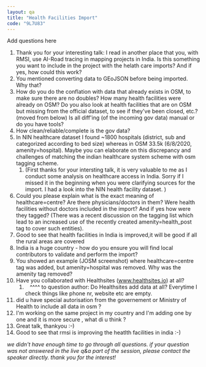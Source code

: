 ```yaml
---
layout: qa
title: "Health Facilities Import"
code: "9L7U83"
---
```


Add questions here

1.  Thank you for your interesting talk: I read in another place that
    you, with RMSI, use AI-Road tracing in mapping projects in India. Is
    this something you want to include in the project with the helath
    care imports? And if yes, how could this work?
2.  You mentioned converting data to GEoJSON before being imported. Why
    that?
3.  How do you do the conflation with data that already exists in OSM,
    to make sure there are no doubles? How many health facilities were
    already on OSM? Do you also look at health facilities that are on
    OSM but missing from the official dataset, to see if they've been
    closed, etc.? (moved from below) Is all diff'ing (of the incoming
    gov data) manual or do you have tools?
4.  How clean/reliable/complete is the gov data?
5.  In NIN healthcare dataset I found ~1800 hospitals (district, sub and
    categorized according to bed size) whereas in OSM 33.5k (6/8/2020,
    amenity=hospital). Maybe you can elaborate on this discrepancy and
    challenges of matching the indian healthcare system scheme with osm
    tagging scheme.
    1.  (First thanks for your intersting talk, it is very valuable to
        me as I conduct some analysis on healthcare access in India.
        Sorry if I missed it in the beginning when you were clarifying
        sources for the import. I had a look into the NIN health
        facility dataset. )
6.  Could you please explain what is the exact meaning of
    healthcare=centre? Are there physicians/doctors in them? Were health
    facilities without doctors included in the import? And if yes how
    were they tagged? (There was a recent discussion on the tagging list
    which lead to an increased use of the recently created
    amenity=health\_post tag to cover such entities).
7.  Good to see that health facilities in India is improved,it will be
    good if all the rural areas are covered
8.  India is a huge country - how do you ensure you will find local
    contributors to validate and perform the import?
9.  You showed an example (JOSM screenshot) where healthcare=centre tag
    was added, but amenity=hospital was removed. Why was the amenity tag
    removed?
10. Have you collaborated with Healthsites (www.healthsites.io) at all?
    1.     ^^^^ to question author: Do Healthsites add data at all?
        Everytime I check things like phone nr, website etc are empty.
11. did u have special autorisation from the governement or Ministry of
    Health to include all data in osm ?
12. I'm working on the same project in my country and I'm adding one by
    one and it is more secure , what di u think ?
13. Great talk, thankyou :-)
14. Good to see that rmsi is improving the heatlth facilities in india
    :-)


*we didn't have enough time to go through all questions. if your
question was not answered in the live q&a part of the session, please
contact the speaker directly. thank you for the interest!*

